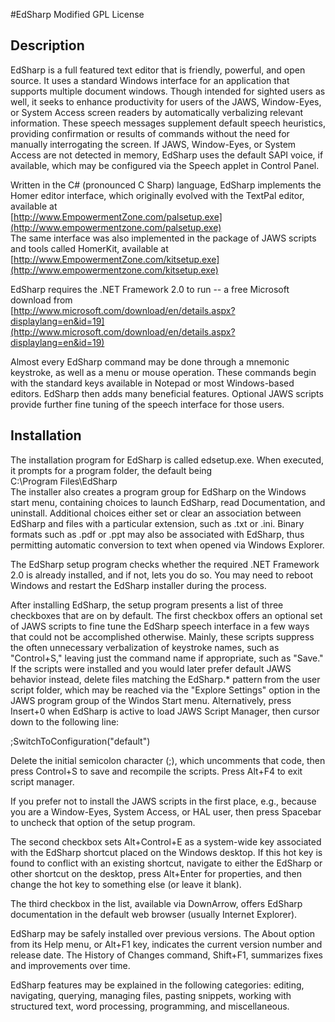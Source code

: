 #EdSharp
Modified GPL License
## Description

EdSharp is a full featured text editor that is friendly, powerful,
and open source. It uses a standard Windows interface for an
application that supports multiple document windows. Though
intended for sighted users as well, it seeks to enhance
productivity for users of the JAWS, Window-Eyes, or System Access
screen readers by automatically verbalizing relevant information.
These speech messages supplement default speech heuristics,
providing confirmation or results of commands without the need for
manually interrogating the screen. If JAWS, Window-Eyes, or System
Access are not detected in memory, EdSharp uses the default SAPI
voice, if available, which may be configured via the Speech applet
in Control Panel.

Written in the C\# (pronounced C Sharp) language, EdSharp
implements the Homer editor interface, which originally evolved
with the TextPal editor, available at  
[http://www.EmpowermentZone.com/palsetup.exe](http://www.empowermentzone.com/palsetup.exe)  
The same interface was also implemented in the package of JAWS
scripts and tools called HomerKit, available at  
[http://www.EmpowermentZone.com/kitsetup.exe](http://www.empowermentzone.com/kitsetup.exe)

EdSharp requires the .NET Framework 2.0 to run -- a free Microsoft
download from  
[http://www.microsoft.com/download/en/details.aspx?displaylang=en&id=19](http://www.microsoft.com/download/en/details.aspx?displaylang=en&id=19)

Almost every EdSharp command may be done through a mnemonic
keystroke, as well as a menu or mouse operation. These commands
begin with the standard keys available in Notepad or most
Windows-based editors. EdSharp then adds many beneficial features.
Optional JAWS scripts provide further fine tuning of the speech
interface for those users.

## Installation

The installation program for EdSharp is called edsetup.exe. When
executed, it prompts for a program folder, the default being  
C:\\Program Files\\EdSharp  
The installer also creates a program group for EdSharp on the
Windows start menu, containing choices to launch EdSharp, read
Documentation, and uninstall. Additional choices either set or
clear an association between EdSharp and files with a particular
extension, such as .txt or .ini. Binary formats such as .pdf or
.ppt may also be associated with EdSharp, thus permitting automatic
conversion to text when opened via Windows Explorer.

The EdSharp setup program checks whether the required .NET
Framework 2.0 is already installed, and if not, lets you do so. You
may need to reboot Windows and restart the EdSharp installer during
the process.

After installing EdSharp, the setup program presents a list of
three checkboxes that are on by default. The first checkbox offers
an optional set of JAWS scripts to fine tune the EdSharp speech
interface in a few ways that could not be accomplished otherwise.
Mainly, these scripts suppress the often unnecessary verbalization
of keystroke names, such as "Control+S," leaving just the command
name if appropriate, such as "Save." If the scripts were installed
and you would later prefer default JAWS behavior instead, delete
files matching the EdSharp.\* pattern from the user script folder,
which may be reached via the "Explore Settings" option in the JAWS
program group of the Windos Start menu. Alternatively, press
Insert+0 when EdSharp is active to load JAWS Script Manager, then
cursor down to the following line:

;SwitchToConfiguration("default")

Delete the initial semicolon character (;), which uncomments that
code, then press Control+S to save and recompile the scripts. Press
Alt+F4 to exit script manager.

If you prefer not to install the JAWS scripts in the first place,
e.g., because you are a Window-Eyes, System Access, or HAL user,
then press Spacebar to uncheck that option of the setup program.

The second checkbox sets Alt+Control+E as a system-wide key
associated with the EdSharp shortcut placed on the Windows desktop.
If this hot key is found to conflict with an existing shortcut,
navigate to either the EdSharp or other shortcut on the desktop,
press Alt+Enter for properties, and then change the hot key to
something else (or leave it blank).

The third checkbox in the list, available via DownArrow, offers
EdSharp documentation in the default web browser (usually Internet
Explorer).

EdSharp may be safely installed over previous versions. The About
option from its Help menu, or Alt+F1 key, indicates the current
version number and release date. The History of Changes command,
Shift+F1, summarizes fixes and improvements over time.

EdSharp features may be explained in the following categories:
editing, navigating, querying, managing files, pasting snippets,
working with structured text, word processing, programming, and
miscellaneous.



